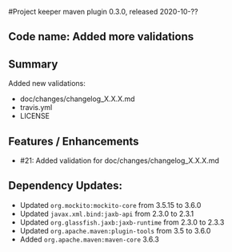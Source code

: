 #Project keeper maven plugin 0.3.0, released 2020-10-??

## Code name: Added more validations

## Summary

Added new validations:
* doc/changes/changelog_X.X.X.md
* travis.yml
* LICENSE

## Features / Enhancements

* #21: Added validation for doc/changes/changelog_X.X.X.md

## Dependency Updates:

* Updated `org.mockito:mockito-core` from 3.5.15 to 3.6.0
* Updated `javax.xml.bind:jaxb-api` from 2.3.0 to 2.3.1
* Updated `org.glassfish.jaxb:jaxb-runtime` from 2.3.0 to 2.3.3
* Updated `org.apache.maven:plugin-tools` from 3.5 to 3.6.0
* Added `org.apache.maven:maven-core` 3.6.3
